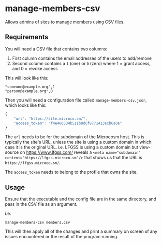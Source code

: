 manage-members-csv
==================

Allows admins of sites to manage members using CSV files.

Requirements
------------

You will need a CSV file that contains two columns:
1. First column contains the email addresses of the users to add/remove
2. Second column contains a `1` (one) or `0` (zero) where 1 = grant access, and 0 = revoke access

This will look like this:

```csv
"someone@example.org",1
"person@example.org",0
```

Then you will need a configuration file called `manage-members-csv.json`, which looks like this:

```javascript
{
	"url": "https://site.microco.sm/",
	"access_token": "f4e466534b511b8d6f8771413acb6e0a"
}
```

The `url` needs to be for the subdomain of the Microcosm host. This is typically the site's URL, unless the site is using a custom domain in which case it is the original URL. i.e. LFGSS is using a custom domain but view-source on https://www.lfgss.com/ reveals a `<meta name="subdomain" content="https://lfgss.microco.sm"/>` that shows us that the URL is `https://lfgss.microco.sm/`.

The `access_token` needs to belong to the profile that owns the site.

Usage
-----

Ensure that the executable and the config file are in the same directory, and pass in the CSV file as an argument.

i.e.

`manage-members-csv members.csv`

This will then apply all of the changes and print a summary on screen of any issues encountered or the result of the program running.